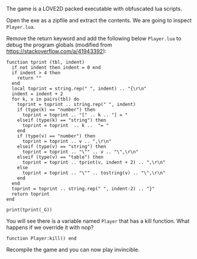 The game is a LOVE2D packed executable with obfuscated lua scripts.

Open the exe as a zipfile and extract the contents. We are going to inspect `Player.lua`.

Remove the return keyword and add the following below `Player.lua` to debug the program globals (modified from https://stackoverflow.com/a/41943392):

```
function tprint (tbl, indent)
  if not indent then indent = 0 end
  if indent > 4 then
  	return ""
  end
  local toprint = string.rep(" ", indent) .. "{\r\n"
  indent = indent + 2 
  for k, v in pairs(tbl) do
    toprint = toprint .. string.rep(" ", indent)
    if (type(k) == "number") then
      toprint = toprint .. "[" .. k .. "] = "
    elseif (type(k) == "string") then
      toprint = toprint  .. k ..  "= "   
    end
    if (type(v) == "number") then
      toprint = toprint .. v .. ",\r\n"
    elseif (type(v) == "string") then
      toprint = toprint .. "\"" .. v .. "\",\r\n"
    elseif (type(v) == "table") then
      toprint = toprint .. tprint(v, indent + 2) .. ",\r\n"
    else
      toprint = toprint .. "\"" .. tostring(v) .. "\",\r\n"
    end
  end
  toprint = toprint .. string.rep(" ", indent-2) .. "}"
  return toprint
end

print(tprint(_G))
```

You will see there is a variable named `Player` that has a kill function. What happens if we override it with nop?

```
function Player:kill() end
```

Recompile the game and you can now play invincible.